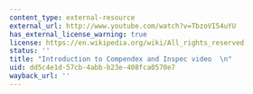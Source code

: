 ```yaml
---
content_type: external-resource
external_url: http://www.youtube.com/watch?v=TbzoVI54uYU
has_external_license_warning: true
license: https://en.wikipedia.org/wiki/All_rights_reserved
status: ''
title: "Introduction to Compendex and Inspec video  \n"
uid: dd5c4e1d-57cb-4abb-b23e-408fca0570e7
wayback_url: ''
---
```

